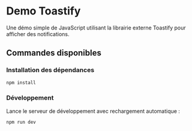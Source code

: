 # Demo Toastify

Une démo simple de JavaScript utilisant la librairie externe Toastify pour afficher des notifications.

## Commandes disponibles

### Installation des dépendances

```bash
npm install
```

### Développement

Lance le serveur de développement avec rechargement automatique :

```bash
npm run dev
```
